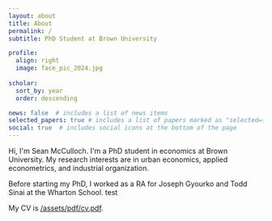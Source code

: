 ```yaml
---
layout: about
title: About
permalink: /
subtitle: PhD Student at Brown University

profile:
  align: right
  image: face_pic_2024.jpg
  
scholar:
  sort_by: year
  order: descending

news: false  # includes a list of news items
selected_papers: true # includes a list of papers marked as "selected={true}"
social: true  # includes social icons at the bottom of the page
---
```


Hi, I'm Sean McCulloch. I'm a PhD student in economics at Brown University. My research interests are in urban economics, applied econometrics, and industrial organization.  

Before starting my PhD, I worked as a RA for Joseph Gyourko and Todd Sinai at the Wharton School. test

My CV is [/assets/pdf/cv.pdf](here).